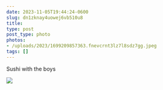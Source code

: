 ```yaml
---
date: 2023-11-05T19:44:24-0600
slug: dn1zknay4uowej6vb510u8
title: 
type: post
post_type: photo
photos:
- /uploads/2023/1699209857363.fnevcrnt3lz7l8sdz7gg.jpeg
tags: []
---
```

Sushi with the boys


![](/uploads/2023/1699209857363.fnevcrnt3lz7l8sdz7gg.jpeg)


